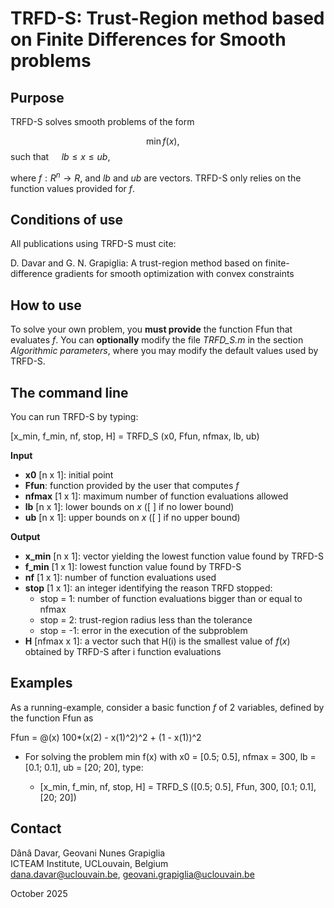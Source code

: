 # TRFD-S: Trust-Region method based on Finite Differences for Smooth problems
## Purpose

TRFD-S solves smooth problems of the form

$$\min f(x), \quad$$ such that $\quad lb \leq x \leq ub$,

where $f:R^n \to R$, and $lb$ and $ub$ are vectors. TRFD-S only relies on the function values provided for $f$.

## Conditions of use

All publications using TRFD-S must cite:

D. Davar and G. N. Grapiglia: A trust-region method based on finite-difference gradients for smooth optimization with convex constraints

## How to use

To solve your own problem, you **must provide** the function Ffun that evaluates $f$. You can **optionally** modify the file _TRFD_S.m_ in the section _Algorithmic parameters_, where you may modify the default values used by TRFD-S.

## The command line 
 
You can run TRFD-S by typing:

[x_min, f_min, nf, stop, H] = TRFD_S (x0, Ffun, nfmax, lb, ub)

**Input**

- **x0** [n x 1]: initial point
- **Ffun**: function provided by the user that computes $f$
- **nfmax** [1 x 1]: maximum number of function evaluations allowed
- **lb** [n x 1]: lower bounds on $x$ ([ ] if no lower bound)
- **ub** [n x 1]: upper bounds on $x$ ([ ] if no upper bound)

**Output**

- **x_min** [n x 1]: vector yielding the lowest function value found by TRFD-S
- **f_min** [1 x 1]: lowest function value found by TRFD-S
- **nf** [1 x 1]: number of function evaluations used
- **stop** [1 x 1]: an integer identifying the reason TRFD stopped:
  - stop = 1: number of function evaluations bigger than or equal to nfmax
  - stop = 2: trust-region radius less than the tolerance
  - stop = -1: error in the execution of the subproblem
- **H** [nfmax x 1]: a vector such that H(i) is the smallest value of $f(x)$ obtained by TRFD-S after i function evaluations

## Examples

As a running-example, consider a basic function $f$ of 2 variables, defined by the function Ffun as

Ffun = @(x) 100*(x(2) - x(1)^2)^2 + (1 - x(1))^2

- For solving the problem min f(x) with x0 = [0.5; 0.5], nfmax = 300, lb = [0.1; 0.1], ub = [20; 20], type:

  - [x_min, f_min, nf, stop, H] = TRFD_S ([0.5; 0.5], Ffun, 300, [0.1; 0.1], [20; 20])

## Contact

Dânâ Davar,  Geovani Nunes Grapiglia <br>
ICTEAM Institute, UCLouvain, Belgium <br>
dana.davar@uclouvain.be, geovani.grapiglia@uclouvain.be <br>

October 2025
